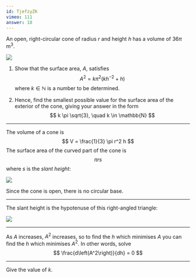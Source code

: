 ```yaml
---
id: TjefzyZK
vimeo: 111
answer: 18
---
```


An open, right-circular cone of radius $r$ and height $h$ has a volume of $36\pi \, \text{m}^3.$

![](/img/learn/optimisation-6.svg)

 1. Show that the surface area, $A,$ satisfies
    $$
    A^2 = k \pi^2 \left( kh^{-2} + h \right)
    $$
    where $k \in \mathbb{N}$ is a number to be determined.

 1. Hence, find the smallest possible value for the surface area of the exterior of the cone, giving your answer in the form
    $$
    k \pi \sqrt{3}, \quad k \in \mathbb{N}
    $$

---

The volume of a cone is
$$
V = \frac{1}{3} \pi r^2 h
$$
The surface area of the curved part of the cone is
$$
\pi r s
$$
where $s$ is the *slant height*:

![](/img/learn/optimisation-7.svg)

Since the cone is open, there is no circular base.

---

The slant height is the hypotenuse of this right-angled triangle:

![](/img/learn/optimisation-8.svg)

---

As $A$ increases, $A^2$ increases, so to find the $h$ which minimises $A$ you can find the $h$ which minimises $A^2.$ In other words, solve
$$
\frac{d\left(A^2\right)}{dh} = 0
$$

---

Give the value of $k$.
